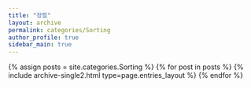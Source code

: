 ```yaml
---
title: "정렬"
layout: archive
permalink: categories/Sorting
author_profile: true
sidebar_main: true
---
```



{% assign posts = site.categories.Sorting %}
{% for post in posts %} {% include archive-single2.html type=page.entries_layout %} {% endfor %}
